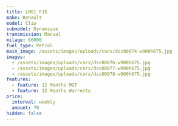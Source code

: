 ```yaml
---
title: LM61 FJX
make: Renault
model: Clio
submodel: Dynamique
transmission: Manual
milage: 66000
fuel_type: Petrol
main_image: /assets/images/uploads/cars/dsc00074-w900h675.jpg
images:
  - /assets/images/uploads/cars/dsc00076-w900h675.jpg
  - /assets/images/uploads/cars/dsc00077-w900h675.jpg
  - /assets/images/uploads/cars/dsc00078-w900h675.jpg
features:
  - feature: 12 Months MOT
  - feature: 12 Months Warrenty
price:
  interval: weekly
  amount: 70
hidden: false
---
```


